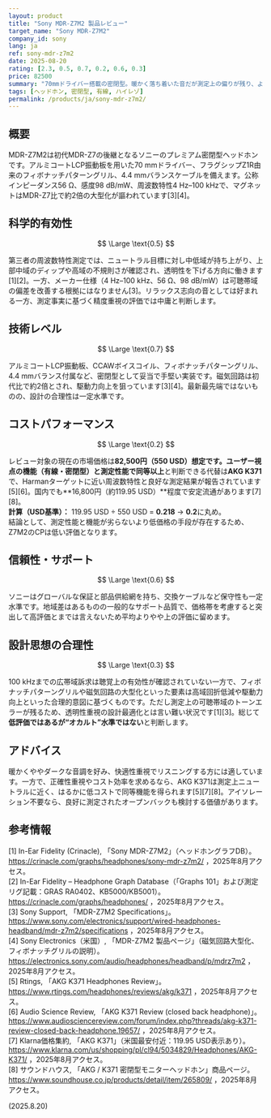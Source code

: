 ```yaml
---
layout: product
title: "Sony MDR-Z7M2 製品レビュー"
target_name: "Sony MDR-Z7M2"
company_id: sony
lang: ja
ref: sony-mdr-z7m2
date: 2025-08-20
rating: [2.3, 0.5, 0.7, 0.2, 0.6, 0.3]
price: 82500
summary: "70mmドライバー搭載の密閉型。暖かく落ち着いた音だが測定上の偏りが残り、より安価でニュートラルな代替品が存在するため価値は限定的です"
tags: [ヘッドホン, 密閉型, 有線, ハイレゾ]
permalink: /products/ja/sony-mdr-z7m2/
---
```


## 概要

MDR-Z7M2は初代MDR-Z7の後継となるソニーのプレミアム密閉型ヘッドホンです。アルミコートLCP振動板を用いた70 mmドライバー、フラグシップZ1R由来のフィボナッチパターングリル、4.4 mmバランスケーブルを備えます。公称インピーダンス56 Ω、感度98 dB/mW、周波数特性4 Hz–100 kHzで、マグネットはMDR-Z7比で約2倍の大型化が謳われています[3][4]。

## 科学的有効性

$$ \Large \text{0.5} $$

第三者の周波数特性測定では、ニュートラル目標に対し中低域が持ち上がり、上部中域のディップや高域の不規則さが確認され、透明性を下げる方向に働きます[1][2]。一方、メーカー仕様（4 Hz–100 kHz、56 Ω、98 dB/mW）は可聴帯域の偏差を改善する根拠にはなりません[3]。リラックス志向の音としては好まれる一方、測定事実に基づく精度重視の評価では中庸と判断します。

## 技術レベル

$$ \Large \text{0.7} $$

アルミコートLCP振動板、CCAWボイスコイル、フィボナッチパターングリル、4.4 mmバランス付属など、密閉型として妥当で手堅い実装です。磁気回路は初代比で約2倍とされ、駆動力向上を狙っています[3][4]。最新最先端ではないものの、設計の合理性は一定水準です。

## コストパフォーマンス

$$ \Large \text{0.2} $$

レビュー対象の現在の市場価格は**82,500円（550 USD）**想定です。ユーザー視点の機能（有線・密閉型）と測定性能で**同等以上**と判断できる代替は**AKG K371**で、Harmanターゲットに近い周波数特性と良好な測定結果が報告されています[5][6]。国内でも**16,800円（約119.95 USD）**程度で安定流通があります[7][8]。  
**計算（USD基準）：** 119.95 USD ÷ 550 USD = **0.218** → **0.2**に丸め。  
結論として、測定性能と機能が劣らないより低価格の手段が存在するため、Z7M2のCPは低い評価となります。

## 信頼性・サポート

$$ \Large \text{0.6} $$

ソニーはグローバルな保証と部品供給網を持ち、交換ケーブルなど保守性も一定水準です。地域差はあるものの一般的なサポート品質で、価格帯を考慮すると突出して高評価とまでは言えないため平均よりやや上の評価に留めます。

## 設計思想の合理性

$$ \Large \text{0.3} $$

100 kHzまでの広帯域訴求は聴覚上の有効性が確認されていない一方で、フィボナッチパターングリルや磁気回路の大型化といった要素は高域回折低減や駆動力向上といった合理的意図に基づくものです。ただし測定上の可聴帯域のトーンエラーが残るため、透明性重視の設計最適化とは言い難い状況です[1][3]。総じて**低評価ではあるが“オカルト”水準ではない**と判断します。

## アドバイス

暖かくややダークな音調を好み、快適性重視でリスニングする方には適しています。一方で、正確性重視やコスト効率を求めるなら、AKG K371は測定上ニュートラルに近く、はるかに低コストで同等機能を得られます[5][7][8]。アイソレーション不要なら、良好に測定されたオープンバックも検討する価値があります。

## 参考情報

[1] In-Ear Fidelity (Crinacle), 「Sony MDR-Z7M2」（ヘッドホングラフDB）。https://crinacle.com/graphs/headphones/sony-mdr-z7m2/ ，2025年8月アクセス。  
[2] In-Ear Fidelity – Headphone Graph Database（「Graphs 101」および測定リグ記載：GRAS RA0402、KB5000/KB5001）。https://crinacle.com/graphs/headphones/ ，2025年8月アクセス。  
[3] Sony Support, 「MDR-Z7M2 Specifications」。https://www.sony.com/electronics/support/wired-headphones-headband/mdr-z7m2/specifications ，2025年8月アクセス。  
[4] Sony Electronics（米国）, 「MDR-Z7M2 製品ページ」（磁気回路大型化、フィボナッチグリルの説明）。https://electronics.sony.com/audio/headphones/headband/p/mdrz7m2 ，2025年8月アクセス。  
[5] Rtings, 「AKG K371 Headphones Review」。https://www.rtings.com/headphones/reviews/akg/k371 ，2025年8月アクセス。  
[6] Audio Science Review, 「AKG K371 Review (closed back headphone)」。https://www.audiosciencereview.com/forum/index.php?threads/akg-k371-review-closed-back-headphone.19657/ ，2025年8月アクセス。  
[7] Klarna価格集約, 「AKG K371」（米国最安付近：119.95 USD表示あり）。https://www.klarna.com/us/shopping/pl/cl94/5034829/Headphones/AKG-K371/ ，2025年8月アクセス。  
[8] サウンドハウス, 「AKG / K371 密閉型モニターヘッドホン」商品ページ。https://www.soundhouse.co.jp/products/detail/item/265809/ ，2025年8月アクセス。

(2025.8.20)

